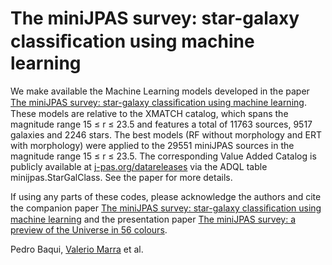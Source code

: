# The miniJPAS survey: star-galaxy classiﬁcation using machine learning

We make available the Machine Learning models developed in the paper [The miniJPAS survey: star-galaxy classiﬁcation using machine learning](https://arxiv.org/abs/2007.07622). These models are relative to the XMATCH catalog, which spans the magnitude range 15 ≤ r ≤ 23.5 and features a total of 11763 sources, 9517 galaxies and 2246 stars. The best models (RF without morphology and ERT with morphology) were applied to the 29551 miniJPAS sources in the magnitude range 15 ≤ r ≤ 23.5. The corresponding Value Added Catalog is publicly available at [j-pas.org/datareleases](https://j-pas.org/datareleases) via the ADQL table minijpas.StarGalClass. See the paper for more details.

If using any parts of these codes, please acknowledge the authors and cite the companion paper [The miniJPAS survey: star-galaxy classiﬁcation using machine learning](https://arxiv.org/abs/2007.07622) and the presentation paper [The miniJPAS survey: a preview of the Universe in 56 colours](https://arxiv.org/abs/2007.01910).

Pedro Baqui, [Valerio Marra](mailto:valerio.marra@me.com) et al.
